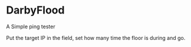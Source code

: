# DarbyFlood
A Simple ping tester

Put the target IP in the field, set how many time the floor is during and go.
